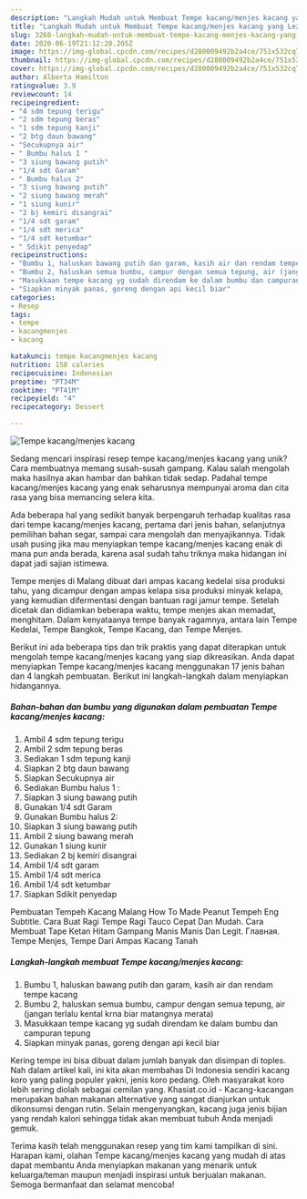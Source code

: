 ```yaml
---
description: "Langkah Mudah untuk Membuat Tempe kacang/menjes kacang yang Lezat Sekali"
title: "Langkah Mudah untuk Membuat Tempe kacang/menjes kacang yang Lezat Sekali"
slug: 3268-langkah-mudah-untuk-membuat-tempe-kacang-menjes-kacang-yang-lezat-sekali
date: 2020-06-19T21:12:20.205Z
image: https://img-global.cpcdn.com/recipes/d280009492b2a4ce/751x532cq70/tempe-kacangmenjes-kacang-foto-resep-utama.jpg
thumbnail: https://img-global.cpcdn.com/recipes/d280009492b2a4ce/751x532cq70/tempe-kacangmenjes-kacang-foto-resep-utama.jpg
cover: https://img-global.cpcdn.com/recipes/d280009492b2a4ce/751x532cq70/tempe-kacangmenjes-kacang-foto-resep-utama.jpg
author: Alberta Hamilton
ratingvalue: 3.9
reviewcount: 14
recipeingredient:
- "4 sdm tepung terigu"
- "2 sdm tepung beras"
- "1 sdm tepung kanji"
- "2 btg daun bawang"
- "Secukupnya air"
- " Bumbu halus 1 "
- "3 siung bawang putih"
- "1/4 sdt Garam"
- " Bumbu halus 2"
- "3 siung bawang putih"
- "2 siung bawang merah"
- "1 siung kunir"
- "2 bj kemiri disangrai"
- "1/4 sdt garam"
- "1/4 sdt merica"
- "1/4 sdt ketumbar"
- " Sdikit penyedap"
recipeinstructions:
- "Bumbu 1, haluskan bawang putih dan garam, kasih air dan rendam tempe kacang"
- "Bumbu 2, haluskan semua bumbu, campur dengan semua tepung, air (jangan terlalu kental krna biar matangnya merata)"
- "Masukkaan tempe kacang yg sudah direndam ke dalam bumbu dan campuran tepung"
- "Siapkan minyak panas, goreng dengan api kecil biar"
categories:
- Resep
tags:
- tempe
- kacangmenjes
- kacang

katakunci: tempe kacangmenjes kacang 
nutrition: 158 calories
recipecuisine: Indonesian
preptime: "PT34M"
cooktime: "PT41M"
recipeyield: "4"
recipecategory: Dessert

---
```



![Tempe kacang/menjes kacang](https://img-global.cpcdn.com/recipes/d280009492b2a4ce/751x532cq70/tempe-kacangmenjes-kacang-foto-resep-utama.jpg)

Sedang mencari inspirasi resep tempe kacang/menjes kacang yang unik? Cara membuatnya memang susah-susah gampang. Kalau salah mengolah maka hasilnya akan hambar dan bahkan tidak sedap. Padahal tempe kacang/menjes kacang yang enak seharusnya mempunyai aroma dan cita rasa yang bisa memancing selera kita.

Ada beberapa hal yang sedikit banyak berpengaruh terhadap kualitas rasa dari tempe kacang/menjes kacang, pertama dari jenis bahan, selanjutnya pemilihan bahan segar, sampai cara mengolah dan menyajikannya. Tidak usah pusing jika mau menyiapkan tempe kacang/menjes kacang enak di mana pun anda berada, karena asal sudah tahu triknya maka hidangan ini dapat jadi sajian istimewa.

Tempe menjes di Malang dibuat dari ampas kacang kedelai sisa produksi tahu, yang dicampur dengan ampas kelapa sisa produksi minyak kelapa, yang kemudian difermentasi dengan bantuan ragi jamur tempe. Setelah dicetak dan didiamkan beberapa waktu, tempe menjes akan memadat, menghitam. Dalam kenyataanya tempe banyak ragamnya, antara lain Tempe Kedelai, Tempe Bangkok, Tempe Kacang, dan Tempe Menjes.


Berikut ini ada beberapa tips dan trik praktis yang dapat diterapkan untuk mengolah tempe kacang/menjes kacang yang siap dikreasikan. Anda dapat menyiapkan Tempe kacang/menjes kacang menggunakan 17 jenis bahan dan 4 langkah pembuatan. Berikut ini langkah-langkah dalam menyiapkan hidangannya.

<!--inarticleads1-->

##### Bahan-bahan dan bumbu yang digunakan dalam pembuatan Tempe kacang/menjes kacang:

1. Ambil 4 sdm tepung terigu
1. Ambil 2 sdm tepung beras
1. Sediakan 1 sdm tepung kanji
1. Siapkan 2 btg daun bawang
1. Siapkan Secukupnya air
1. Sediakan  Bumbu halus 1 :
1. Siapkan 3 siung bawang putih
1. Gunakan 1/4 sdt Garam
1. Gunakan  Bumbu halus 2:
1. Siapkan 3 siung bawang putih
1. Ambil 2 siung bawang merah
1. Gunakan 1 siung kunir
1. Sediakan 2 bj kemiri disangrai
1. Ambil 1/4 sdt garam
1. Ambil 1/4 sdt merica
1. Ambil 1/4 sdt ketumbar
1. Siapkan  Sdikit penyedap


Pembuatan Tempeh Kacang Malang How To Made Peanut Tempeh Eng Subtitle. Cara Buat Ragi Tempe Ragi Tauco Cepat Dan Mudah. Cara Membuat Tape Ketan Hitam Gampang Manis Manis Dan Legit. Главная. Tempe Menjes, Tempe Dari Ampas Kacang Tanah 

<!--inarticleads2-->

##### Langkah-langkah membuat Tempe kacang/menjes kacang:

1. Bumbu 1, haluskan bawang putih dan garam, kasih air dan rendam tempe kacang
1. Bumbu 2, haluskan semua bumbu, campur dengan semua tepung, air (jangan terlalu kental krna biar matangnya merata)
1. Masukkaan tempe kacang yg sudah direndam ke dalam bumbu dan campuran tepung
1. Siapkan minyak panas, goreng dengan api kecil biar


Kering tempe ini bisa dibuat dalam jumlah banyak dan disimpan di toples. Nah dalam artikel kali, ini kita akan membahas Di Indonesia sendiri kacang koro yang paling populer yakni, jenis koro pedang. Oleh masyarakat koro lebih sering diolah sebagai cemilan yang. Khasiat.co.id - Kacang-kacangan merupakan bahan makanan alternative yang sangat dianjurkan untuk dikonsumsi dengan rutin. Selain mengenyangkan, kacang juga jenis bijian yang rendah kalori sehingga tidak akan membuat tubuh Anda menjadi gemuk. 

Terima kasih telah menggunakan resep yang tim kami tampilkan di sini. Harapan kami, olahan Tempe kacang/menjes kacang yang mudah di atas dapat membantu Anda menyiapkan makanan yang menarik untuk keluarga/teman maupun menjadi inspirasi untuk berjualan makanan. Semoga bermanfaat dan selamat mencoba!
